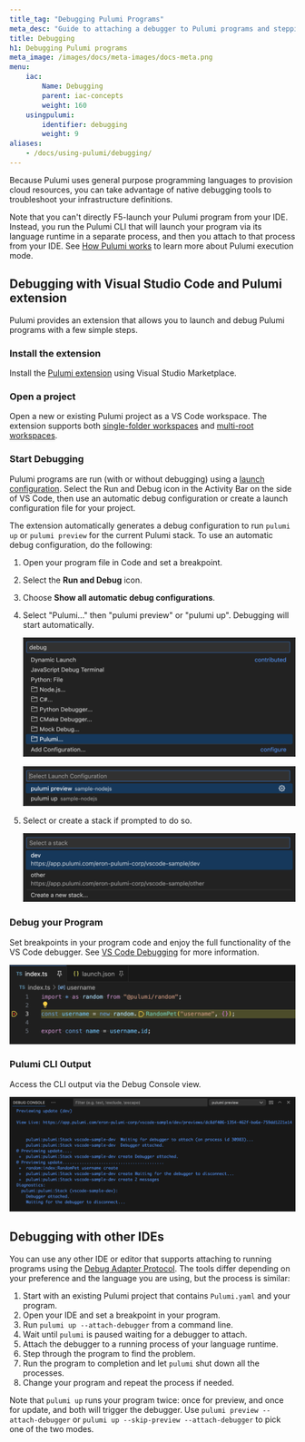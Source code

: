 ```yaml
---
title_tag: "Debugging Pulumi Programs"
meta_desc: "Guide to attaching a debugger to Pulumi programs and stepping through the code."
title: Debugging
h1: Debugging Pulumi programs
meta_image: /images/docs/meta-images/docs-meta.png
menu:
    iac:
        Name: Debugging
        parent: iac-concepts
        weight: 160
    usingpulumi:
        identifier: debugging
        weight: 9
aliases:
    - /docs/using-pulumi/debugging/
---
```


Because Pulumi uses general purpose programming languages to provision cloud resources, you can take advantage of native debugging tools to troubleshoot your infrastructure definitions.

Note that you can't directly F5-launch your Pulumi program from your IDE. Instead, you run the Pulumi CLI that will launch your program via its language runtime in a separate process, and then you attach to that process from your IDE. See [How Pulumi works](/docs/concepts/how-pulumi-works/) to learn more about Pulumi execution mode.

## Debugging with Visual Studio Code and Pulumi extension

Pulumi provides an extension that allows you to launch and debug Pulumi programs with a few simple steps.

### Install the extension

Install the [Pulumi extension](https://marketplace.visualstudio.com/items?itemName=pulumi.pulumi-vscode-copilot) using Visual Studio Marketplace.

### Open a project

Open a new or existing Pulumi project as a VS Code workspace. The extension supports both [single-folder workspaces](https://code.visualstudio.com/docs/editor/workspaces#_singlefolder-workspaces)
and [multi-root workspaces](https://code.visualstudio.com/docs/editor/workspaces#_multiroot-workspaces).

### Start Debugging

Pulumi programs are run (with or without debugging) using a [launch configuration](https://code.visualstudio.com/docs/editor/debugging#_launch-configurations). Select the Run and Debug icon in the Activity Bar on the side of VS Code, then use an automatic debug configuration or create a launch configuration file for your project.

The extension automatically generates a debug configuration to run `pulumi up` or `pulumi preview` for the current Pulumi stack. To use an automatic debug configuration, do the following:

1. Open your program file in Code and set a breakpoint.
2. Select the __Run and Debug__ icon.
3. Choose __Show all automatic debug configurations__.
4. Select "Pulumi..." then "pulumi preview" or "pulumi up".  Debugging will start automatically.

    ![Automatic Debug Configuration](./automatic-1.png)

    ![Automatic Debug Configuration](./automatic-2.png)

5. Select or create a stack if prompted to do so.

    ![Stack Selection](./stack-selection-1.png)

### Debug your Program

Set breakpoints in your program code and enjoy the full functionality of the VS Code debugger.
See [VS Code Debugging](https://code.visualstudio.com/docs/editor/debugging) for more information.

![Debugging](./debugging.png)

### Pulumi CLI Output

Access the CLI output via the Debug Console view.

![Debug Console](./debug-console.png)

## Debugging with other IDEs

You can use any other IDE or editor that supports attaching to running programs using the [Debug Adapter Protocol](https://microsoft.github.io/debug-adapter-protocol/). The tools differ depending on your preference and the language you are using, but the process is similar:

1. Start with an existing Pulumi project that contains `Pulumi.yaml` and your program.
2. Open your IDE and set a breakpoint in your program.
3. Run `pulumi up --attach-debugger` from a command line.
4. Wait until `pulumi` is paused waiting for a debugger to attach.
5. Attach the debugger to a running process of your language runtime.
6. Step through the program to find the problem.
7. Run the program to completion and let `pulumi` shut down all the processes.
8. Change your program and repeat the process if needed.

Note that `pulumi up` runs your program twice: once for preview, and once for update, and both will trigger the debugger. Use `pulumi preview --attach-debugger` or `pulumi up --skip-preview --attach-debugger` to pick one of the two modes.
